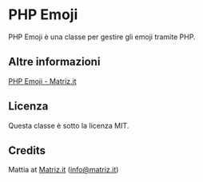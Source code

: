 # PHP Emoji

PHP Emoji è una classe per gestire gli emoji tramite PHP.

## Altre informazioni

[PHP Emoji - Matriz.it](https://www.matriz.it/projects/php-emoji/ "Matriz | Projects | PHP-Emoji")

## Licenza

Questa classe è sotto la licenza MIT.

## Credits

Mattia at [Matriz.it](https://www.matriz.it/) (info@matriz.it)
